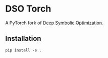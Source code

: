 # DSO Torch

A PyTorch fork of [Deep Symbolic Optimization](https://github.com/dso-org/deep-symbolic-optimization).

## Installation

```
pip install -e .
```

